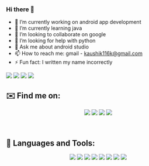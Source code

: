 ### Hi there 👋

- 🔭 I’m currently working on android app development
- 🌱 I’m currently learning java
- 👯 I’m looking to collaborate on google
- 🤔 I’m looking for help with python
- 💬 Ask me about android studio
- 📫 How to reach me: gmail - kaushik116k@gmail.com
- ⚡ Fun fact: I written my name incorrectly
<img src = "https://github-readme-stats.vercel.app/api?username=kaushik116k&show_icons=true&theme=highcontrast">

<img src = "https://komarev.com/ghpvc/?username=kaushik116k&color=green">
<img src = "https://github-readme-streak-stats.herokuapp.com/?user=kaushik116k">

<img src = "https://github-readme-stats.vercel.app/api/top-langs/?username=kaushik116k">

## ✉️ Find me on:


<p align="center">
  <img src = "https://img.shields.io/badge/WhatsApp-25D366?style=for-the-badge&logo=whatsapp&logoColor=white">
  <img src = "https://img.shields.io/badge/Telegram-2CA5E0?style=for-the-badge&logo=telegram&logoColor=white">
  <img src = "https://img.shields.io/badge/Gmail-D14836?style=for-the-badge&logo=gmail&logoColor=white">
  <img src = "https://img.shields.io/badge/Microsoft_Outlook-0078D4?style=for-the-badge&logo=microsoft-outlook&logoColor=white">
</p>

<br />

## 🧰 Languages and Tools:
<p align="center">
  <img src = "https://img.shields.io/badge/Java-ED8B00?style=for-the-badge&logo=java&logoColor=white">
  <img src = "https://img.shields.io/badge/Python-FFD43B?style=for-the-badge&logo=python&logoColor=darkgreen">
  <img src = "https://img.shields.io/badge/C-00599C?style=for-the-badge&logo=c&logoColor=white">
  <img src = "https://img.shields.io/badge/firebase-ffca28?style=for-the-badge&logo=firebase&logoColor=black">
  <img src = "https://img.shields.io/badge/Android_Studio-3DDC84?style=for-the-badge&logo=android-studio&logoColor=white">
  <img src = "https://img.shields.io/badge/Windows-0078D6?style=for-the-badge&logo=windows&logoColor=white">
  <img src = "https://img.shields.io/badge/Adobe%20XD-470137?style=for-the-badge&logo=Adobe%20XD&logoColor=#FF61F6">
  <img src = "https://img.shields.io/badge/RStudio-75AADB?style=for-the-badge&logo=RStudio&logoColor=white">
</p>
